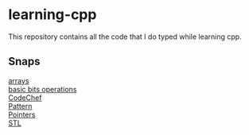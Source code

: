 # learning-cpp
This repository contains all the code that I do typed while learning cpp.
## Snaps ##
[arrays](https://github.com/daydash/learning-cpp/tree/master/arrays) <br />
[basic bits operations](https://github.com/daydash/learning-cpp/tree/master/basic%20bits%20operations) <br />
[CodeChef](https://github.com/daydash/learning-cpp/tree/master/CodeChef) <br />
[Pattern](https://github.com/daydash/learning-cpp/tree/master/Pattern) <br />
[Pointers](https://github.com/daydash/learning-cpp/tree/master/Pointers) <br />
[STL](https://github.com/daydash/learning-cpp/tree/master/STL)